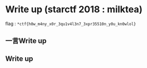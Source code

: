 # Write up (starctf 2018 : milktea)

flag : `*ctf{h0w_m4ny_x0r_3qu1v4l3n7_3xpr35510n_y0u_kn0wlol}`

## 一言Write up

## Write up



